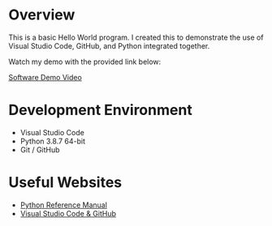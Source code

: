 # Overview

This is a basic Hello World program. I created this to demonstrate the use of Visual Studio Code, GitHub, and Python integrated together.

Watch my demo with the provided link below:

[Software Demo Video](https://youtu.be/ezDME8vQDfE)

# Development Environment

* Visual Studio Code
* Python 3.8.7 64-bit
* Git / GitHub

# Useful Websites

* [Python Reference Manual](https://www.python.org/)
* [Visual Studio Code & GitHub](https://code.visualstudio.com/docs/editor/github)